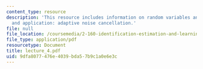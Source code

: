 ```yaml
---
content_type: resource
description: 'This resource includes information on random variables and processes,
  and application: adaptive noise cancellation.'
file: null
file_location: /coursemedia/2-160-identification-estimation-and-learning-spring-2006/9dfa8077476e4039bda57b9c1a0e6e3c_lecture_4.pdf
file_type: application/pdf
resourcetype: Document
title: lecture_4.pdf
uid: 9dfa8077-476e-4039-bda5-7b9c1a0e6e3c
---
```

